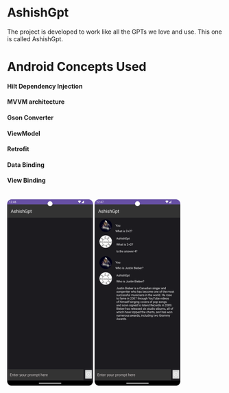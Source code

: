 
# AshishGpt

The project is developed to work like all the GPTs we love and use. This one is called AshishGpt.

 # Android Concepts Used

<h4>Hilt Dependency Injection</h4>
<h4>MVVM architecture</h4>
<h4>Gson Converter</h4>
<h4>ViewModel</h4>
<h4>Retrofit</h4>
<h4>Data Binding</h4>
<h4>View Binding</h4>
<br/>

<div>
<img src="DemoImages/empty.png" width="200" >
<img src="DemoImages/prompt.png" width="200">
</div>




